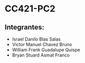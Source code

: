 # CC421-PC2

## Integrantes:

- Israel Danilo Blas Salas 
- Victor Manuel Chavez Bruno
- William Frank Guadalupe Quispe
- Bryan Stuard Asmat Franco
